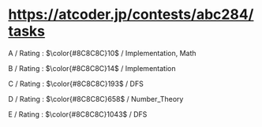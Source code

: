 # https://atcoder.jp/contests/abc284/tasks

A / Rating : $\color{#8C8C8C}10$ / Implementation, Math

B / Rating : $\color{#8C8C8C}14$ / Implementation

C / Rating : $\color{#8C8C8C}193$ / DFS

D / Rating : $\color{#8C8C8C}658$ / Number_Theory

E / Rating : $\color{#8C8C8C}1043$ / DFS

